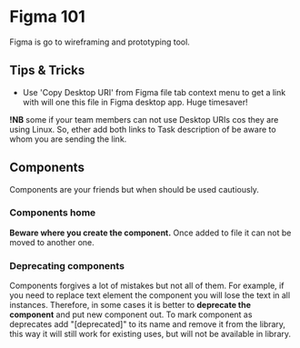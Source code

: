 # Figma 101

Figma is go to wireframing and prototyping tool.

## Tips & Tricks

* Use 'Copy Desktop URI' from Figma file tab context menu to get a link with will one this file in Figma desktop app. Huge timesaver!

**!NB** some if your team members can not use Desktop URIs cos they are using Linux. So, ether add both links to Task description of be aware to whom you are sending the link.

## Components

Components are your friends but when should be used cautiously.

### Components home 

**Beware where you create the component.** Once added to file it can not be moved to another one. 

### Deprecating components

Components forgives a lot of mistakes but not all of them. For example, if you need to replace text element the component you will lose the text in all instances. Therefore, in some cases it is better to **deprecate the component** and put new component out. To mark component as deprecates add "[deprecated]" to its name and remove it from the library, this way it will still work for existing uses, but will not be available in library. 


